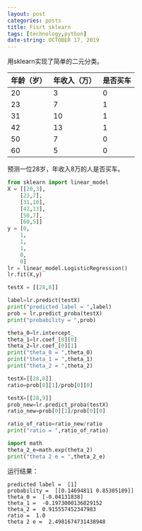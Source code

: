 ```yaml
---
layout: post
categories: posts
title: Fisrt sklearn
tags: [technology,python]
date-string: OCTOBER 17, 2019
---
```


用sklearn实现了简单的二元分类。

| 年龄（岁） | 年收入（万） | 是否买车 |
| ---------- | ------------ | :------- |
| 20         | 3            | 0        |
| 23         | 7            | 1        |
| 31         | 10           | 1        |
| 42         | 13           | 1        |
| 50         | 7            | 0        |
| 60         | 5            | 0        |

预测一位28岁，年收入8万的人是否买车。

```python
from sklearn import linear_model
X = [[20,3],
    [23,7],
    [31,10],
    [42,13],
    [50,7],
    [60,5]]
y = [0,
    1,
    1,
    1,
    0,
    0]
lr = linear_model.LogisticRegression()
lr.fit(X,y)

testX = [[28,8]]

label=lr.predict(testX)
print("predicted label = ",label)
prob = lr.predict_proba(testX)
print("probability = ",prob)

theta_0=lr.intercept_
theta_1=lr.coef_[0][0]
theta_2=lr.coef_[0][1]
print("theta_0 = ",theta_0)
print("theta_1 = ",theta_1)
print("theta_2 = ",theta_2)

testX=[[28,8]]
ratio=prob[0][1]/prob[0][0]

testX=[[28,9]]
prob_new=lr.predict_proba(testX)
ratio_new=prob[0][1]/prob[0][0]

ratio_of_ratio=ratio_new/ratio
print("ratio = ",ratio_of_ratio)

import math
theta_2_e=math.exp(theta_2)
print("theta 2 e = ",theta_2_e)
```

运行结果：

```
predicted label =  [1]
probability =  [[0.14694811 0.85305189]]
theta_0 =  [-0.04131838]
theta_1 =  -0.1973000136829152
theta_2 =  0.915557452347983
ratio =  1.0
theta 2 e =  2.4981674731438948
```

